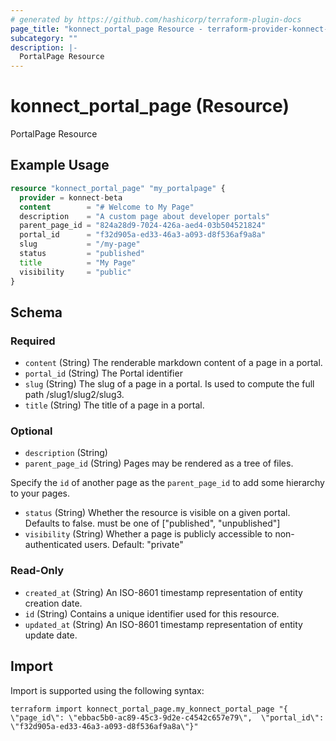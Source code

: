 ```yaml
---
# generated by https://github.com/hashicorp/terraform-plugin-docs
page_title: "konnect_portal_page Resource - terraform-provider-konnect-beta"
subcategory: ""
description: |-
  PortalPage Resource
---
```


# konnect_portal_page (Resource)

PortalPage Resource

## Example Usage

```terraform
resource "konnect_portal_page" "my_portalpage" {
  provider = konnect-beta
  content        = "# Welcome to My Page"
  description    = "A custom page about developer portals"
  parent_page_id = "824a28d9-7024-426a-aed4-03b504521824"
  portal_id      = "f32d905a-ed33-46a3-a093-d8f536af9a8a"
  slug           = "/my-page"
  status         = "published"
  title          = "My Page"
  visibility     = "public"
}
```

<!-- schema generated by tfplugindocs -->
## Schema

### Required

- `content` (String) The renderable markdown content of a page in a portal.
- `portal_id` (String) The Portal identifier
- `slug` (String) The slug of a page in a portal. Is used to compute the full path /slug1/slug2/slug3.
- `title` (String) The title of a page in a portal.

### Optional

- `description` (String)
- `parent_page_id` (String) Pages may be rendered as a tree of files.

Specify the `id` of another page as the `parent_page_id` to add some hierarchy to your pages.
- `status` (String) Whether the resource is visible on a given portal. Defaults to false. must be one of ["published", "unpublished"]
- `visibility` (String) Whether a page is publicly accessible to non-authenticated users. Default: "private"

### Read-Only

- `created_at` (String) An ISO-8601 timestamp representation of entity creation date.
- `id` (String) Contains a unique identifier used for this resource.
- `updated_at` (String) An ISO-8601 timestamp representation of entity update date.

## Import

Import is supported using the following syntax:

```shell
terraform import konnect_portal_page.my_konnect_portal_page "{ \"page_id\": \"ebbac5b0-ac89-45c3-9d2e-c4542c657e79\",  \"portal_id\": \"f32d905a-ed33-46a3-a093-d8f536af9a8a\"}"
```
